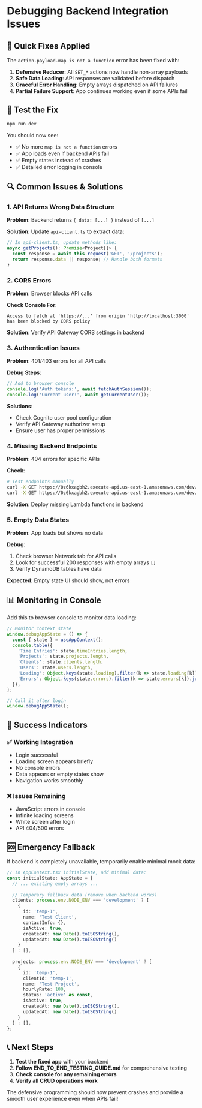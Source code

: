 # Debugging Backend Integration Issues

## 🔧 Quick Fixes Applied

The `action.payload.map is not a function` error has been fixed with:

1. **Defensive Reducer**: All `SET_*` actions now handle non-array payloads
2. **Safe Data Loading**: API responses are validated before dispatch
3. **Graceful Error Handling**: Empty arrays dispatched on API failures
4. **Partial Failure Support**: App continues working even if some APIs fail

## 🚀 Test the Fix

```bash
npm run dev
```

You should now see:
- ✅ No more `map is not a function` errors
- ✅ App loads even if backend APIs fail
- ✅ Empty states instead of crashes
- ✅ Detailed error logging in console

## 🔍 Common Issues & Solutions

### 1. API Returns Wrong Data Structure

**Problem**: Backend returns `{ data: [...] }` instead of `[...]`

**Solution**: Update `api-client.ts` to extract data:
```typescript
// In api-client.ts, update methods like:
async getProjects(): Promise<Project[]> {
  const response = await this.request('GET', '/projects');
  return response.data || response; // Handle both formats
}
```

### 2. CORS Errors

**Problem**: Browser blocks API calls

**Check Console For**:
```
Access to fetch at 'https://...' from origin 'http://localhost:3000' has been blocked by CORS policy
```

**Solution**: Verify API Gateway CORS settings in backend

### 3. Authentication Issues

**Problem**: 401/403 errors for all API calls

**Debug Steps**:
```javascript
// Add to browser console
console.log('Auth tokens:', await fetchAuthSession());
console.log('Current user:', await getCurrentUser());
```

**Solutions**:
- Check Cognito user pool configuration
- Verify API Gateway authorizer setup
- Ensure user has proper permissions

### 4. Missing Backend Endpoints

**Problem**: 404 errors for specific APIs

**Check**:
```bash
# Test endpoints manually
curl -X GET https://0z6kxagbh2.execute-api.us-east-1.amazonaws.com/dev/projects
curl -X GET https://0z6kxagbh2.execute-api.us-east-1.amazonaws.com/dev/clients
```

**Solution**: Deploy missing Lambda functions in backend

### 5. Empty Data States

**Problem**: App loads but shows no data

**Debug**:
1. Check browser Network tab for API calls
2. Look for successful 200 responses with empty arrays `[]`
3. Verify DynamoDB tables have data

**Expected**: Empty state UI should show, not errors

## 📊 Monitoring in Console

Add this to browser console to monitor data loading:

```javascript
// Monitor context state
window.debugAppState = () => {
  const { state } = useAppContext();
  console.table({
    'Time Entries': state.timeEntries.length,
    'Projects': state.projects.length,
    'Clients': state.clients.length,
    'Users': state.users.length,
    'Loading': Object.keys(state.loading).filter(k => state.loading[k]).join(', ') || 'None',
    'Errors': Object.keys(state.errors).filter(k => state.errors[k]).join(', ') || 'None'
  });
};

// Call it after login
window.debugAppState();
```

## 🎯 Success Indicators

### ✅ Working Integration
- Login successful
- Loading screen appears briefly
- No console errors
- Data appears or empty states show
- Navigation works smoothly

### ❌ Issues Remaining
- JavaScript errors in console
- Infinite loading screens
- White screen after login
- API 404/500 errors

## 🆘 Emergency Fallback

If backend is completely unavailable, temporarily enable minimal mock data:

```typescript
// In AppContext.tsx initialState, add minimal data:
const initialState: AppState = {
  // ... existing empty arrays ...
  
  // Temporary fallback data (remove when backend works)
  clients: process.env.NODE_ENV === 'development' ? [
    { 
      id: 'temp-1', 
      name: 'Test Client', 
      contactInfo: {}, 
      isActive: true, 
      createdAt: new Date().toISOString(),
      updatedAt: new Date().toISOString()
    }
  ] : [],
  
  projects: process.env.NODE_ENV === 'development' ? [
    {
      id: 'temp-1',
      clientId: 'temp-1',
      name: 'Test Project',
      hourlyRate: 100,
      status: 'active' as const,
      isActive: true,
      createdAt: new Date().toISOString(),
      updatedAt: new Date().toISOString()
    }
  ] : [],
};
```

## 📞 Next Steps

1. **Test the fixed app** with your backend
2. **Follow END_TO_END_TESTING_GUIDE.md** for comprehensive testing
3. **Check console for any remaining errors**
4. **Verify all CRUD operations work**

The defensive programming should now prevent crashes and provide a smooth user experience even when APIs fail! 